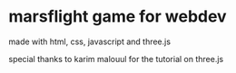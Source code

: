 # marsflight game for webdev

made with html, css, javascript and three.js

special thanks to karim malouul for the tutorial on three.js
